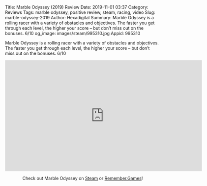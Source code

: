 Title: Marble Odyssey (2019) Review
Date: 2019-11-01 03:37
Category: Reviews
Tags: marble odyssey, positive review, steam, racing, video
Slug: marble-odyssey-2019
Author: Hexadigital
Summary: Marble Odyssey is a rolling racer with a variety of obstacles and objectives. The faster you get through each level, the higher your score – but don’t miss out on the bonuses. 6/10
og_image: images/steam/995310.jpg
Appid: 995310

Marble Odyssey is a rolling racer with a variety of obstacles and objectives. The faster you get through each level, the higher your score – but don’t miss out on the bonuses. 6/10

<center><iframe src="https://www.youtube.com/embed/XvqC5-1hKLo?feature=oembed" allow="accelerometer; autoplay; encrypted-media; gyroscope; picture-in-picture" width="640" height="360" frameborder="0"></iframe>

Check out Marble Odyssey on [Steam](https://store.steampowered.com/app/995310/?curator_clanid=34633900) or [Remember.Games](https://remember.games/game/4317/)!</center>